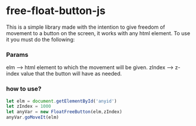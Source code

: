 # free-float-button-js

This is a simple library made with the intention to give freedom of movement to a button on the screen, it works with any html element.
To use it you must do the following:

### Params

elm --> html element to which the movement will be given.
zIndex --> z-index value that the button will have as needed.

### how to use?

```jsx
let elm = document.getElementById('anyid')
let zIndex = 1000
let anyVar = new FloatFreeButton(elm,zIndex)
anyVar.goMoveIt(elm)
```